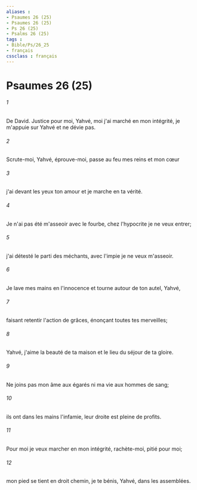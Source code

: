 ```yaml
---
aliases : 
- Psaumes 26 (25)
- Psaumes 26 (25)
- Ps 26 (25)
- Psalms 26 (25)
tags : 
- Bible/Ps/26_25
- français
cssclass : français
---
```


# Psaumes 26 (25)

###### 1
De David. Justice pour moi, Yahvé, moi j'ai marché en mon intégrité, je m'appuie sur Yahvé et ne dévie pas.
###### 2
Scrute-moi, Yahvé, éprouve-moi, passe au feu mes reins et mon cœur
###### 3
j'ai devant les yeux ton amour et je marche en ta vérité.
###### 4
Je n'ai pas été m'asseoir avec le fourbe, chez l'hypocrite je ne veux entrer;
###### 5
j'ai détesté le parti des méchants, avec l'impie je ne veux m'asseoir.
###### 6
Je lave mes mains en l'innocence et tourne autour de ton autel, Yahvé,
###### 7
faisant retentir l'action de grâces, énonçant toutes tes merveilles;
###### 8
Yahvé, j'aime la beauté de ta maison et le lieu du séjour de ta gloire.
###### 9
Ne joins pas mon âme aux égarés ni ma vie aux hommes de sang;
###### 10
ils ont dans les mains l'infamie, leur droite est pleine de profits.
###### 11
Pour moi je veux marcher en mon intégrité, rachète-moi, pitié pour moi;
###### 12
mon pied se tient en droit chemin, je te bénis, Yahvé, dans les assemblées.
